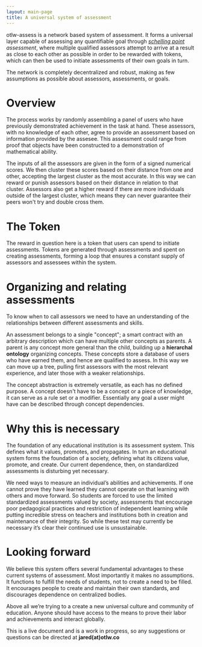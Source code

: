 ```yaml
---
layout: main-page
title: A universal system of assessment
---
```


otlw-assess is a network based system of assessment. It forms a universal layer capable of assessing any quantifiable goal through _[schelling point](https://en.wikipedia.org/wiki/Focal_point_(game_theory)) assessment_, where multiple qualified assessors attempt to arrive at a result as close to each other as possible in order to be rewarded with tokens, which can then be used to initiate assessments of their own goals in turn.

The network is completely decentralized and robust, making as few assumptions as possible about assessors, assessments, or goals.

# Overview
The process works by randomly assembling a panel of users who have previously demonstrated achievement in the task at hand. These assessors, with no knowledge of each other, agree to provide an assessment based on information provided by the assesee. This assessment could range from proof that objects have been constructed to a demonstration of mathematical ability.

The inputs of all the assessors are given in the form of a signed numerical scores. We then cluster these scores based on their distance from one and other, accepting the largest cluster as the most accurate. In this way we can reward or punish assessors based on their distance in relation to that cluster. Assessors also get a higher reward if there are more individuals outside of the largest cluster, which means they can never guarantee their peers won't try and double cross them.  

# The Token

The reward in question here is a token that users can spend to initiate assessments. Tokens are generated through assessments and spent on creating assessments, forming a loop that ensures a constant supply of assessors and assessees within the system.

# Organizing and relating assessments

To know when to call assessors we need to have an understanding of the relationships between different assessments and skills.

An assessment belongs to a single "concept"; a smart contract with an arbitrary description which can have multiple other concepts as parents. A parent is any concept more general than the child, building up a **hierarchal ontology** organizing concepts. These concepts store a database of users who have earned them, and hence are qualified to assess. In this way we can move up a tree, pulling first assessors with the most relevant experience, and later those with a weaker relationships.

The concept abstraction is extremely versatile, as each has no defined purpose. A concept doesn't have to be a concept or a piece of knowledge, it can serve as a rule set or a modifier. Essentially any goal a user might have can be described through concept dependencies.

# Why this is necessary

The foundation of any educational institution is its assessment system. This defines what it values, promotes, and propagates. In turn an educational system forms the foundation of a society, defining what its citizens value, promote, and create. Our current dependence, then, on standardized assessments is disturbing yet necessary.

We need ways to measure an individual’s abilities and achievements. If one cannot prove they have learned they cannot operate on that learning with others and move forward. So students are forced to use the limited standardized assessments valued by society, assessments that encourage poor pedagogical practices and restriction of independent learning while putting incredible stress on teachers and institutions both in creation and maintenance of their integrity.  So while these test may currently be necessary it’s clear their continued use is unsustainable.

# Looking forward

We believe this system offers several fundamental advantages to these current systems of assessment. Most importantly it makes no assumptions. It functions to fulfill the needs of students, not to create a need to be filled. It encourages people to create and maintain their own standards, and discourages dependence on centralized bodies.

Above all we’re trying to a create a new universal culture and community of education. Anyone should have access to the means to prove their labor and achievements and interact globally.  

This is a live document and is a work in progress, so any suggestions or questions can be directed at **jared(at)otlw.co**
